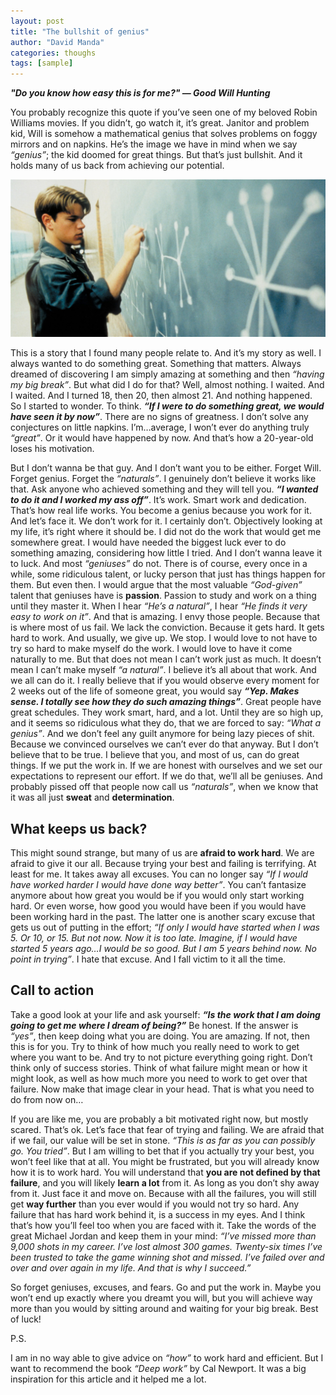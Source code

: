```yaml
---
layout: post
title: "The bullshit of genius"
author: "David Manda"
categories: thoughs
tags: [sample]
---
```

_**"Do you know how easy this is for me?" — Good Will Hunting**_

You probably recognize this quote if you’ve seen one of my beloved Robin Williams movies. If you didn’t, go watch it, it’s great. Janitor and problem kid, Will is somehow a mathematical genius that solves problems on foggy mirrors and on napkins. He’s the image we have in mind when we say *“genius”*; the kid doomed for great things. But that’s just bullshit. And it holds many of us back from achieving our potential.

![image](/assets/img/good_will.jpeg)

This is a story that I found many people relate to. And it’s my story as well. I always wanted to do something great. Something that matters. Always dreamed of discovering I am simply amazing at something and then *“having my big break”*. But what did I do for that? Well, almost nothing. I waited. And I waited. And I turned 18, then 20, then almost 21. And nothing happened. So I started to wonder. To think. _**“If I were to do something great, we would have seen it by now”**_. There are no signs of greatness. I don’t solve any conjectures on little napkins. I’m…average, I won’t ever do anything truly *“great”*. Or it would have happened by now. And that’s how a 20-year-old loses his motivation.

But I don’t wanna be that guy. And I don’t want you to be either. Forget Will. Forget genius. Forget the *“naturals”*. I genuinely don’t believe it works like that. Ask anyone who achieved something and they will tell you. _**“I wanted to do it and I worked my ass off”**_. It’s work. Smart work and dedication. That’s how real life works. You become a genius because you work for it. And let’s face it. We don’t work for it. I certainly don’t. Objectively looking at my life, it’s right where it should be. I did not do the work that would get me somewhere great. I would have needed the biggest luck ever to do something amazing, considering how little I tried. And I don’t wanna leave it to luck. And most *“geniuses”* do not. There is of course, every once in a while, some ridiculous talent, or lucky person that just has things happen for them. But even then. I would argue that the most valuable *“God-given”* talent that geniuses have is __passion__. Passion to study and work on a thing until they master it. When I hear *“He’s a natural”*, I hear *“He finds it very easy to work on it”*. And that is amazing. I envy those people. Because that is where most of us fail. We lack the conviction. Because it gets hard. It gets hard to work. And usually, we give up. We stop. I would love to not have to try so hard to make myself do the work. I would love to have it come naturally to me. But that does not mean I can’t work just as much. It doesn’t mean I can’t make myself *“a natural”*. I believe it’s all about that work. And we all can do it. I really believe that if you would observe every moment for 2 weeks out of the life of someone great, you would say _**“Yep. Makes sense. I totally see how they do such amazing things”**_. Great people have great schedules. They work smart, hard, and a lot. Until they are so high up, and it seems so ridiculous what they do, that we are forced to say: *“What a genius”*. And we don’t feel any guilt anymore for being lazy pieces of shit. Because we convinced ourselves we can’t ever do that anyway. But I don’t believe that to be true. I believe that you, and most of us, can do great things. If we put the work in. If we are honest with ourselves and we set our expectations to represent our effort. If we do that, we’ll all be geniuses. And probably pissed off that people now call us *“naturals”*, when we know that it was all just __sweat__ and __determination__.

## What keeps us back?

This might sound strange, but many of us are __afraid to work hard__. We are afraid to give it our all. Because trying your best and failing is terrifying. At least for me. It takes away all excuses. You can no longer say *“If I would have worked harder I would have done way better”*. You can’t fantasize anymore about how great you would be if you would only start working hard. Or even worse, how good you would have been if you would have been working hard in the past. The latter one is another scary excuse that gets us out of putting in the effort; *“If only I would have started when I was 5. Or 10, or 15. But not now. Now it is too late. Imagine, if I would have started 5 years ago…I would be so good. But I am 5 years behind now. No point in trying”*. I hate that excuse. And I fall victim to it all the time.

## Call to action

Take a good look at your life and ask yourself: _**“Is the work that I am doing going to get me where I dream of being?”**_ Be honest. If the answer is *“yes”*, then keep doing what you are doing. You are amazing. If not, then this is for you. Try to think of how much you really need to work to get where you want to be. And try to not picture everything going right. Don’t think only of success stories. Think of what failure might mean or how it might look, as well as how much more you need to work to get over that failure. Now make that image clear in your head. That is what you need to do from now on…

If you are like me, you are probably a bit motivated right now, but mostly scared. That’s ok. Let’s face that fear of trying and failing. We are afraid that if we fail, our value will be set in stone. *“This is as far as you can possibly go. You tried”*. But I am willing to bet that if you actually try your best, you won’t feel like that at all. You might be frustrated, but you will already know how it is to work hard. You will understand that __you are not defined by that failure__, and you will likely __learn a lot__ from it. As long as you don’t shy away from it. Just face it and move on. Because with all the failures, you will still get __way further__ than you ever would if you would not try so hard. Any failure that has hard work behind it, is a success in my eyes. And I think that’s how you’ll feel too when you are faced with it. Take the words of the great Michael Jordan and keep them in your mind: *“I’ve missed more than 9,000 shots in my career. I’ve lost almost 300 games. Twenty-six times I’ve been trusted to take the game winning shot and missed. I’ve failed over and over and over again in my life. And that is why I succeed.”*

So forget geniuses, excuses, and fears. Go and put the work in. Maybe you won’t end up exactly where you dreamt you will, but you will achieve way more than you would by sitting around and waiting for your big break. Best of luck!

P.S.

I am in no way able to give advice on *“how”* to work hard and efficient. But I want to recommend the book *“Deep work”* by Cal Newport. It was a big inspiration for this article and it helped me a lot.